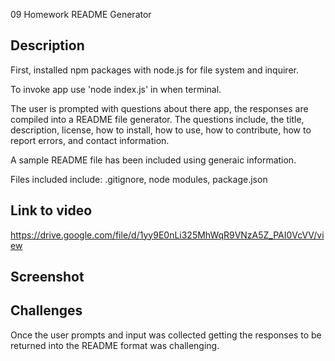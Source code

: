 09 Homework README Generator

## Description

First, installed npm packages with node.js for file system and inquirer.

To invoke app use 'node index.js' in when terminal.

The user is prompted with questions about there app, the responses are compiled into a README file generator. The questions include, the title, description, license, how to install, how to use, how to contribute, how to report errors, and contact information.

A sample README file has been included using generaic information.

Files included include: .gitignore, node modules, package.json

## Link to video

https://drive.google.com/file/d/1yy9E0nLi325MhWqR9VNzA5Z_PAI0VcVV/view

## Screenshot

## Challenges

Once the user prompts and input was collected getting the responses to be returned into the README format was challenging.
